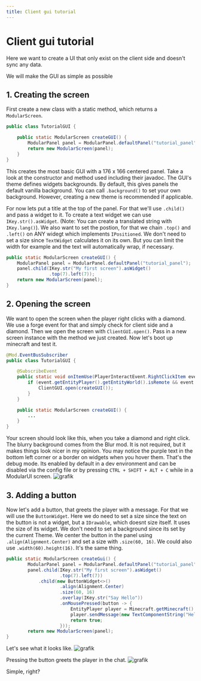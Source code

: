 ```yaml
---
title: Client gui tutorial
---
```


# Client gui tutorial

Here we want to create a UI that only exist on the client side and doesn't sync any data.

We will make the GUI as simple as possible

## 1. Creating the screen

First create a new class with a static method, which returns a `ModularScreen`.

```java
public class TutorialGUI {

    public static ModularScreen createGUI() {
        ModularPanel panel = ModularPanel.defaultPanel("tutorial_panel");
        return new ModularScreen(panel);
    }
}
```

This creates the most basic GUI with a 176 x 166 centered panel. Take a look at the constructor and method used
including their javadoc. The GUI's theme defines widgets backgrounds. By default, this gives panels the default vanilla
background. You can call `.background()` to set your own background. However, creating a new theme is recommended if
applicable.

For now lets put a title at the top of the panel. For that we'll use `.child()` and pass a widget to it. To create a
text widget we can use `IKey.str().asWidget`. (Note: You can create a translated string with `IKey.lang()`). We also
want to set the postion, for that we chain `.top()` and `.left()` on ANY widegt which implements `IPositioned`. We don't
need to set a size since `TextWidget` calculates it on its own. But you can limit the width for example and the text
will automatically wrap, if necessary.

```java
public static ModularScreen createGUI() {
    ModularPanel panel = ModularPanel.defaultPanel("tutorial_panel");
    panel.child(IKey.str("My first screen").asWidget()
                .top(7).left(7));
    return new ModularScreen(panel);
}
```

## 2. Opening the screen

We want to open the screen when the player right clicks with a diamond. We use a forge event for that and simply check
for client side and a diamond. Then we open the screen with `ClientGUI.open()`. Pass in a new screen instance with the
method we just created. Now let's boot up minecraft and test it.

```java
@Mod.EventBusSubscriber
public class TutorialGUI {

    @SubscribeEvent
    public static void onItemUse(PlayerInteractEvent.RightClickItem event) {
        if (event.getEntityPlayer().getEntityWorld().isRemote && event.getItemStack().getItem() == Items.DIAMOND) {
            ClientGUI.open(createGUI());
        }
    }

    public static ModularScreen createGUI() {
        ...
    }
}
```

Your screen should look like this, when you take a diamond and right click. The blurry background comes from the Blur
mod. It is not required, but it makes things look nicer in my opinion. You may notice the purple text in the bottom left
corner or a border on widgets when you hover them. That's the debug mode. Its enabled by default in a dev environment
and can be disabled via the config file or by pressing `CTRL + SHIFT + ALT + C` while in a ModularUI screen.
![grafik](https://user-images.githubusercontent.com/45517902/228584027-eaf4f49b-1967-4aa1-9cd3-416e5610f113.png)

## 3. Adding a button

Now let's add a button, that greets the player with a message. For that we will use the `ButtonWidget`. Here we do need
to set a size since the text on the button is not a widget, but a `IDrawable`, which doesnt size itself. It uses the
size of its widget. We don't need to set a background since its set by the current Theme. We center the button in the
panel using `.align(Alignment.Center)` and set a size with `.size(60, 16)`. We could also use `.width(60).height(16)`.
It's the same thing.

```java
public static ModularScreen createGui() {
        ModularPanel panel = ModularPanel.defaultPanel("tutorial_panel");
        panel.child(IKey.str("My first screen").asWidget()
                    .top(7).left(7))
            .child(new ButtonWidget<>()
                    .align(Alignment.Center)
                    .size(60, 16)
                    .overlay(IKey.str("Say Hello"))
                    .onMousePressed(button -> {
                        EntityPlayer player = Minecraft.getMinecraft().player;
                        player.sendMessage(new TextComponentString("Hello " + player.getName()));
                        return true;
                    }));
        return new ModularScreen(panel);
}
```

Let's see what it looks like.
![grafik](https://user-images.githubusercontent.com/45517902/228590064-108ae148-acc8-45ca-9d96-e91cbe0f2e4a.png)

Pressing the button greets the player in the chat.
![grafik](https://user-images.githubusercontent.com/45517902/228590312-24f6bd17-dd05-44ee-96bd-6ae7d00e59cc.png)

Simple, right?
